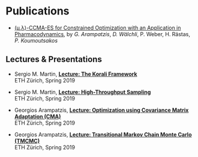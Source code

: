 # Publications

+ [(μ,λ)-CCMA-ES for Constrained Optimization with an Application in Pharmacodynamics](https://doi.org/10.1145/3324989.3325725), by
*G. Arampatzis*, *D. Wälchli*, P. Weber, H. Rästas, *P. Koumoutsakos*

## Lectures & Presentations

+ Sergio M. Martin, [**Lecture: The Korali Framework**](https://www.cse-lab.ethz.ch/wp-content/uploads/2019/03/hpcse2-19_Lecture_Korali.pdf.pdf) <br>
ETH Zürich, Spring 2019

+ Sergio M. Martin, [**Lecture: High-Throughput Sampling**](https://www.cse-lab.ethz.ch/wp-content/uploads/2019/04/hpcse2-19_Lecture_UPC.pdf) <br>
ETH Zürich, Spring 2019 

+ Georgios Arampatzis, [**Lecture: Optimization using Covariance Matrix Adaptation (CMA)**](https://www.cse-lab.ethz.ch/wp-content/uploads/2019/03/hpcse2-19_cmaes.pdf) <br>
ETH Zürich, Spring 2019 

+ Georgios Arampatzis, [**Lecture: Transitional Markov Chain Monte Carlo (TMCMC)**](https://www.cse-lab.ethz.ch/wp-content/uploads/2019/03/hpcse2-19_tmcmc.pdf) <br>
ETH Zürich, Spring 2019 
